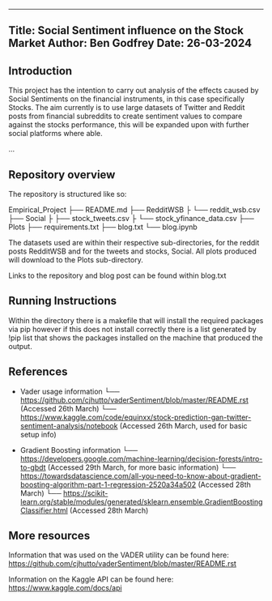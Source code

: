 --------------------------------------------------------------------------------
Title: Social Sentiment influence on the Stock Market 
Author: Ben Godfrey
Date: 26-03-2024
--------------------------------------------------------------------------------

## Introduction

This project has the intention to carry out analysis of the effects caused by Social
Sentiments on the financial instruments, in this case specifically Stocks. The aim 
currently is to use large datasets of Twitter and Reddit posts from financial subreddits 
to create sentiment values to compare against the stocks performance, this will be 
expanded upon with further social platforms where able.

...

## Repository overview
The repository is structured like so:

Empirical_Project
├── README.md
├── RedditWSB
├   └── reddit_wsb.csv
├── Social
├   ├── stock_tweets.csv
├   └── stock_yfinance_data.csv
├── Plots
├── requirements.txt
├── blog.txt
└── blog.ipynb

The datasets used are within their respective sub-directories, for the reddit posts 
RedditWSB and for the tweets and stocks, Social. All plots produced will download 
to the Plots sub-directory.

Links to the repository and blog post can be found within blog.txt
## Running Instructions

Within the directory there is a makefile that will install the required packages via pip
however if this does not install correctly there is a list generated by !pip list that shows
the packages installed on the machine that produced the output.

## References 

- Vader usage information
  └── https://github.com/cjhutto/vaderSentiment/blob/master/README.rst (Accessed 26th March)
  └── https://www.kaggle.com/code/equinxx/stock-prediction-gan-twitter-sentiment-analysis/notebook (Accessed 26th March, used for basic setup info)

- Gradient Boosting information
  └── https://developers.google.com/machine-learning/decision-forests/intro-to-gbdt (Accessed 29th March, for more basic information)
   └── https://towardsdatascience.com/all-you-need-to-know-about-gradient-boosting-algorithm-part-1-regression-2520a34a502 (Accessed 28th March)
   └── https://scikit-learn.org/stable/modules/generated/sklearn.ensemble.GradientBoostingClassifier.html (Accessed 28th March)
   
## More resources

Information that was used on the VADER utility can be found here: https://github.com/cjhutto/vaderSentiment/blob/master/README.rst

Information on the Kaggle API can be found here: https://www.kaggle.com/docs/api
